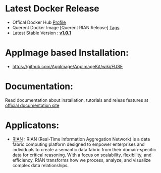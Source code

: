 # Latest Docker Release

* Offical Docker Hub [Profile](https://hub.docker.com/r/querent/)
* Querent Docker Image [Querent RIAN Release] [Tags
](https://hub.docker.com/r/querent/rian/tags)
* Latest Stable Version : [**v1.0.1**](https://github.com/Querent-ai/distribution/releases)

# AppImage based Installation:
  * https://github.com/AppImage/AppImageKit/wiki/FUSE
# Documentation:
  Read documentation about installation, tutorials and releas features at [official documentation site](https://docs.querent.xyz)

# Applicatons:
  * [R!AN](https://docs.querent.xyz) : R!AN (Real-Time Information Aggregation Network) is a data fabric computing platform designed to empower enterprises and individuals to create a semantic data fabric from their domain-specific data for critical reasoning. With a focus on scalability, flexibility, and efficiency, R!AN transforms how we process, analyze, and visualize complex data relationships.
